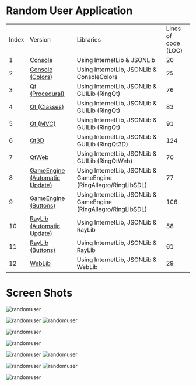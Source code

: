 Random User Application
=======================

<table>
	<tr>
		<td>
			Index
		</td>
		<td>
			Version
		</td>
		<td>
			Libraries
		</td>
		<td>
			Lines of code (LOC)
		</td>
	</tr>
	<tr>
		<td>
			1
		</td>
		<td>
			<a href="https://github.com/ring-lang/ring/blob/master/applications/randomuser/randomuser_console.ring"> Console </a>
		</td>
		<td>
			Using InternetLib & JSONLib
		</td>
		<td>
			20
		</td>
	</tr>
	<tr>
		<td>
			2
		</td>
		<td>
			<a href="https://github.com/ring-lang/ring/blob/master/applications/randomuser/randomuser_consolecolors.ring"> Console (Colors)</a>
		</td>
		<td>
			Using InternetLib, JSONLib & ConsoleColors
		</td>
		<td>
			25
		</td>
	</tr>
	<tr>
		<td>
			3
		</td>
		<td>
			<a href="https://github.com/ring-lang/ring/blob/master/applications/randomuser/randomuser_procedural.ring"> Qt (Procedural) </a>
		</td>
		<td>
			Using InternetLib, JSONLib & GUILib (RingQt)
		</td>
		<td>
			76
		</td>
	</tr>
	<tr>
		<td>
			4
		</td>
		<td>
			<a href="https://github.com/ring-lang/ring/blob/master/applications/randomuser/randomuser.ring"> Qt (Classes) </a>
		</td>
		<td>
			Using InternetLib, JSONLib & GUILib (RingQt)
		</td>
		<td>
			83
		</td>
	</tr>
	<tr>
		<td>
			5
		</td>
		<td>
			<a href="https://github.com/ring-lang/ring/blob/master/applications/randomuser/randomuser_mvc.ring"> Qt (MVC) </a>
		</td>
		<td>
			Using InternetLib, JSONLib & GUILib (RingQt)
		</td>
		<td>
			91
		</td>
	</tr>
	<tr>
		<td>
			6
		</td>
		<td>
			<a href="https://github.com/ring-lang/ring/blob/master/applications/randomuser/randomuser_Qt3D.ring"> Qt3D </a>
		</td>
		<td>
			Using InternetLib, JSONLib & GUILib (RingQt3D)
		</td>
		<td>
			124
		</td>
	</tr>
	<tr>
		<td>
			7
		</td>
		<td>
			<a href="https://github.com/ring-lang/ring/blob/master/applications/randomuser/randomuser_QtWeb.ring"> QtWeb </a>
		</td>
		<td>
			Using InternetLib, JSONLib & GUILib (RingQtWeb)
		</td>
		<td>
			70
		</td>
	</tr>
	<tr>
		<td>
			8
		</td>
		<td>
			<a href="https://github.com/ring-lang/ring/blob/master/applications/randomuser/randomuser_gameengine.ring"> GameEngine (Automatic Update) </a>
		</td>
		<td>
			Using InternetLib, JSONLib & GameEngine (RingAllegro/RingLibSDL)
		</td>
		<td>
			77
		</td>
	</tr>
	<tr>
		<td>
			9
		</td>
		<td>
			<a href="https://github.com/ring-lang/ring/blob/master/applications/randomuser/randomuser_gameenginebuttons.ring"> GameEngine (Buttons)</a>
		</td>
		<td>
			Using InternetLib, JSONLib & GameEngine (RingAllegro/RingLibSDL)
		</td>
		<td>
			106
		</td>
	</tr>
	<tr>
		<td>
			10
		</td>
		<td>
			<a href="https://github.com/ring-lang/ring/blob/master/applications/randomuser/randomuser_raylib.ring"> RayLib (Automatic Update)</a>
		</td>
		<td>
			Using InternetLib, JSONLib & RayLib
		</td>
		<td>
			58
		</td>
	</tr>
	<tr>
		<td>
			11
		</td>
		<td>
			<a href="https://github.com/ring-lang/ring/blob/master/applications/randomuser/randomuser_raylibbuttons.ring"> RayLib (Buttons)</a>
		</td>
		<td>
			Using InternetLib, JSONLib & RayLib
		</td>
		<td>
			61
		</td>
	</tr>
	<tr>
		<td>
			12
		</td>
		<td>
			<a href="https://github.com/ring-lang/ring/blob/master/applications/randomuser/randomuser_weblib.ring"> WebLib</a>
		</td>
		<td>
			Using InternetLib, JSONLib & WebLib
		</td>
		<td>
			29
		</td>
	</tr>
</table>

# Screen Shots

![randomuser](https://raw.githubusercontent.com/ring-lang/ring/master/applications/randomuser/images/randomuser_consolecolors.png)

![randomuser](https://raw.githubusercontent.com/ring-lang/ring/master/applications/randomuser/images/user_male.png)
![randomuser](https://raw.githubusercontent.com/ring-lang/ring/master/applications/randomuser/images/user_female.png)

![randomuser](https://raw.githubusercontent.com/ring-lang/ring/master/applications/randomuser/images/randomuser_qt3d.png)

![randomuser](https://raw.githubusercontent.com/ring-lang/ring/master/applications/randomuser/images/randomuser_qtweb.png)

![randomuser](https://raw.githubusercontent.com/ring-lang/ring/master/applications/randomuser/images/randomuser_gamelib.png)
![randomuser](https://raw.githubusercontent.com/ring-lang/ring/master/applications/randomuser/images/randomuser_gamelibbuttons.png)

![randomuser](https://raw.githubusercontent.com/ring-lang/ring/master/applications/randomuser/images/randomuser_raylib.png)
![randomuser](https://raw.githubusercontent.com/ring-lang/ring/master/applications/randomuser/images/randomuser_raylibbuttons.png)

![randomuser](https://raw.githubusercontent.com/ring-lang/ring/master/applications/randomuser/images/randomuser_weblib.png)